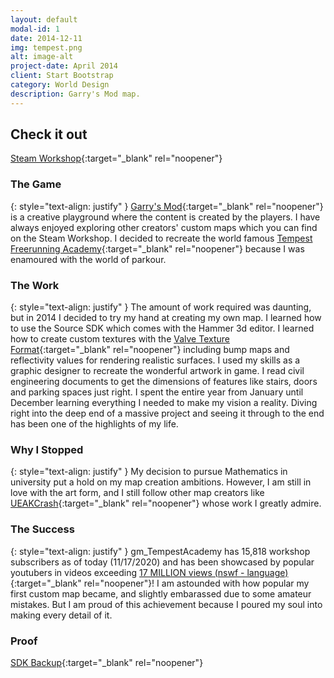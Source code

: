 ```yaml
---
layout: default
modal-id: 1
date: 2014-12-11
img: tempest.png
alt: image-alt
project-date: April 2014
client: Start Bootstrap
category: World Design
description: Garry's Mod map.
---
```



## Check it out
[Steam Workshop](https://steamcommunity.com/sharedfiles/filedetails/?id=354768414){:target="_blank" rel="noopener"}


### The Game

{: style="text-align: justify" }
[Garry's Mod](https://store.steampowered.com/app/4000/Garrys_Mod/){:target="_blank" rel="noopener"} is a creative playground where the content is created by the players. I have always enjoyed exploring other creators' custom maps which you can find on the Steam Workshop. I decided to recreate the world famous [Tempest Freerunning Academy](https://www.tempestacademy.com/valley){:target="_blank" rel="noopener"} because I was enamoured with the world of parkour.


### The Work

{: style="text-align: justify" }
The amount of work required was daunting, but in 2014 I decided to try my hand at creating my own map. I learned how to use the Source SDK which comes with the Hammer 3d editor. I learned how to create custom textures with the [Valve Texture Format](https://developer.valvesoftware.com/wiki/Valve_Texture_Format){:target="_blank" rel="noopener"} including bump maps and reflectivity values for rendering realistic surfaces. I used my skills as a graphic designer to recreate the wonderful artwork in game. I read civil engineering documents to get the dimensions of features like stairs, doors and parking spaces just right. I spent the entire year from January until December learning everything I needed to make my vision a reality. Diving right into the deep end of a massive project and seeing it through to the end has been one of the highlights of my life.


### Why I Stopped

{: style="text-align: justify" }
My decision to pursue Mathematics in university put a hold on my map creation ambitions. However, I am still in love with the art form, and I still follow other map creators like [UEAKCrash](https://www.youtube.com/channel/UCQau-O2C0kGJpR3_CHBTGbw){:target="_blank" rel="noopener"} whose work I greatly admire.

### The Success

{: style="text-align: justify" }
gm_TempestAcademy has 15,818 workshop subscribers as of today (11/17/2020) and has been showcased by popular youtubers in videos exceeding [17 MILLION views (nswf - language)](https://www.youtube.com/watch?v=jha1vy4txxs){:target="_blank" rel="noopener"}! I am astounded with how popular my first custom map became, and slightly embarassed due to some amateur mistakes. But I am proud of this achievement because I poured my soul into making every detail of it.

### Proof

[SDK Backup](https://www.dropbox.com/sh/k38ztnpr67nnlb4/AADILF3KJCKckBahyKYz_Gfaa?dl=0){:target="_blank" rel="noopener"}



